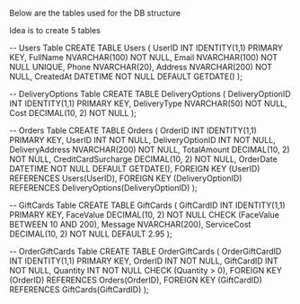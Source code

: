 Below are the tables used for the DB structure

Idea is to create 5 tables

-- Users Table
CREATE TABLE Users (
    UserID INT IDENTITY(1,1) PRIMARY KEY,
    FullName NVARCHAR(100) NOT NULL,
    Email NVARCHAR(100) NOT NULL UNIQUE,
    Phone NVARCHAR(20),
    Address NVARCHAR(200) NOT NULL,
    CreatedAt DATETIME NOT NULL DEFAULT GETDATE()
);

-- DeliveryOptions Table
CREATE TABLE DeliveryOptions (
    DeliveryOptionID INT IDENTITY(1,1) PRIMARY KEY,
    DeliveryType NVARCHAR(50) NOT NULL,
    Cost DECIMAL(10, 2) NOT NULL
);

-- Orders Table
CREATE TABLE Orders (
    OrderID INT IDENTITY(1,1) PRIMARY KEY,
    UserID INT NOT NULL,
    DeliveryOptionID INT NOT NULL,
    DeliveryAddress NVARCHAR(200) NOT NULL,
    TotalAmount DECIMAL(10, 2) NOT NULL,
    CreditCardSurcharge DECIMAL(10, 2) NOT NULL,
    OrderDate DATETIME NOT NULL DEFAULT GETDATE(),
    FOREIGN KEY (UserID) REFERENCES Users(UserID),
    FOREIGN KEY (DeliveryOptionID) REFERENCES DeliveryOptions(DeliveryOptionID)
);

-- GiftCards Table
CREATE TABLE GiftCards (
    GiftCardID INT IDENTITY(1,1) PRIMARY KEY,
    FaceValue DECIMAL(10, 2) NOT NULL CHECK (FaceValue BETWEEN 10 AND 200),
    Message NVARCHAR(200),
    ServiceCost DECIMAL(10, 2) NOT NULL DEFAULT 2.95
);

-- OrderGiftCards Table
CREATE TABLE OrderGiftCards (
    OrderGiftCardID INT IDENTITY(1,1) PRIMARY KEY,
    OrderID INT NOT NULL,
    GiftCardID INT NOT NULL,
    Quantity INT NOT NULL CHECK (Quantity > 0),
    FOREIGN KEY (OrderID) REFERENCES Orders(OrderID),
    FOREIGN KEY (GiftCardID) REFERENCES GiftCards(GiftCardID)
);
